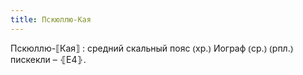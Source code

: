 ```yaml
---
title: Пскюллю-Кая
---
```


Пскюллю-⟦Кая⟧
: средний скальный пояс ⦅хр.⦆ Иограф ⦅ср.⦆ ⦅рпл.⦆ пискекли – ⦃Е4⦄.
